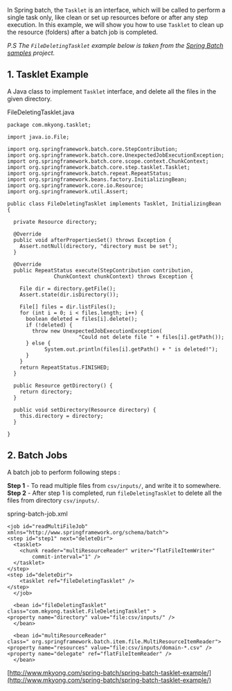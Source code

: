 In Spring batch, the `Tasklet` is an interface, which will be called to perform a single task only, like clean or set up resources before or after any step execution. In this example, we will show you how to use `Tasklet` to clean up the resource (folders) after a batch job is completed.

_P.S The `FileDeletingTasklet` example below is taken from the [Spring Batch samples](http://static.springsource.org/spring-batch/trunk/spring-batch-samples/) project._

## 1\. Tasklet Example

A Java class to implement `Tasklet` interface, and delete all the files in the given directory.

FileDeletingTasklet.java

    package com.mkyong.tasklet;

    import java.io.File;

    import org.springframework.batch.core.StepContribution;
    import org.springframework.batch.core.UnexpectedJobExecutionException;
    import org.springframework.batch.core.scope.context.ChunkContext;
    import org.springframework.batch.core.step.tasklet.Tasklet;
    import org.springframework.batch.repeat.RepeatStatus;
    import org.springframework.beans.factory.InitializingBean;
    import org.springframework.core.io.Resource;
    import org.springframework.util.Assert;

    public class FileDeletingTasklet implements Tasklet, InitializingBean {

      private Resource directory;

      @Override
      public void afterPropertiesSet() throws Exception {
    	Assert.notNull(directory, "directory must be set");
      }

      @Override
      public RepeatStatus execute(StepContribution contribution,
                   ChunkContext chunkContext) throws Exception {

    	File dir = directory.getFile();
    	Assert.state(dir.isDirectory());

    	File[] files = dir.listFiles();
    	for (int i = 0; i < files.length; i++) {
    	  boolean deleted = files[i].delete();
    	  if (!deleted) {
    		throw new UnexpectedJobExecutionException(
                           "Could not delete file " + files[i].getPath());
    	  } else {
    	        System.out.println(files[i].getPath() + " is deleted!");
    	  }
    	}
    	return RepeatStatus.FINISHED;
      }

      public Resource getDirectory() {
    	return directory;
      }

      public void setDirectory(Resource directory) {
    	this.directory = directory;
      }

    }

## 2\. Batch Jobs

A batch job to perform following steps :

**Step 1** - To read multiple files from `csv/inputs/`, and write it to somewhere.  
**Step 2** - After step 1 is completed, run `fileDeletingTasklet` to delete all the files from directory `csv/inputs/`.

spring-batch-job.xml

    <job id="readMultiFileJob" xmlns="http://www.springframework.org/schema/batch">
    <step id="step1" next="deleteDir">
      <tasklet>
    	<chunk reader="multiResourceReader" writer="flatFileItemWriter"
    		commit-interval="1" />
      </tasklet>
    </step>
    <step id="deleteDir">
    	<tasklet ref="fileDeletingTasklet" />
    </step>
      </job>

      <bean id="fileDeletingTasklet" class="com.mkyong.tasklet.FileDeletingTasklet" >
    <property name="directory" value="file:csv/inputs/" />
      </bean>

      <bean id="multiResourceReader"
    class=" org.springframework.batch.item.file.MultiResourceItemReader">
    <property name="resources" value="file:csv/inputs/domain-*.csv" />
    <property name="delegate" ref="flatFileItemReader" />
      </bean>

[http://www.mkyong.com/spring-batch/spring-batch-tasklet-example/](http://www.mkyong.com/spring-batch/spring-batch-tasklet-example/)
